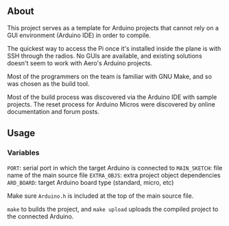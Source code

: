 ## About

This project serves as a template for Arduino projects that cannot rely on a GUI environment (Arduino IDE) in order to compile.

The quickest way to access the Pi once it's installed inside the plane is with SSH through the radios. No GUIs are available, and existing solutions doesn't seem to work with Aero's Arduino projects.

Most of the programmers on the team is familiar with GNU Make, and so was chosen as the build tool.

Most of the build process was discovered via the Arduino IDE with sample projects. The reset process for Arduino Micros were discovered by online  documentation and forum posts.

## Usage

### Variables

`PORT`: serial port in which the target Arduino is connected to
`MAIN_SKETCH`: file name of the main source file
`EXTRA_OBJS`: extra project object dependencies
`ARD_BOARD`: target Arduino board type (standard, micro, etc)

Make sure `Arduino.h` is included at the top of the main source file.

`make` to builds the project, and `make upload` uploads the compiled project to the connected Arduino.
